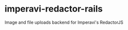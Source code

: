 imperavi-redactor-rails
=======================

Image and file uploads backend for Imperavi's RedactorJS
